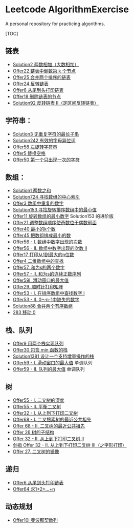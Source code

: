 # Leetcode AlgorithmExercise

A personal repository for practicing algorithms.

[TOC]

## 链表

* [Solution2 两数相加（大数相加）](src/leetcode/Solution2.java)
* [Offer22 链表中倒数第 k 个节点](src/leetcode/offer/Offer22.java)
* [Offer25 合并两个排序的链表](src/leetcode/offer/Offer25.java)
* [Offer24 反转链表](src/leetcode/offer/Offer24.java)
* [Offer6 从尾到头打印链表](src/leetcode/offer/Offer6.java)
* [Offer18 删除链表的节点](src/leetcode/offer/Offer18.java)
* [Solution92 反转链表 II（定区间反转链表）](src/leetcode/Solution92.java)

## 字符串：

* [Solution3 无重复字符的最长子串](src/leetcode/Solution3.java)
* [Solution242 有效的字母异位词](src/leetcode/Solution242.java)
* [Offer58 左旋转字符串](src/leetcode/offer/Offer58.java)
* [Offer5 替换空格](src/leetcode/offer/Offer5.java)
* [Offer50 第一个只出现一次的字符](src/leetcode/offer/Offer50.java)

## 数组：

* [Solution1 两数之和](src/leetcode/Solution1.java)
* [Solution724 寻找数组的中心索引](src/leetcode/Solution724.java)
* [Offer3 数组中重复的数字](src/leetcode/offer/Offer3.java)
* [Solution153 寻找旋转排序数组中的最小值](src/leetcode/Solution153.java)
* [Offer11 旋转数组的最小数字](src/leetcode/offer/Offer11.java)  Solution153 的进阶版
* [Offer21 调整数组顺序使奇数位于偶数前面](src/leetcode/offer/Offer21.java)
* [Offer40 最小的k个数](src/leetcode/offer/Offer40.java)
* [Offer45 把数组排成最小的数](src/leetcode/offer/Offer45.java)
* [Offer56 - I. 数组中数字出现的次数](src/leetcode/offer/Offer56I.java)
* [Offer56 - II. 数组中数字出现的次数 II](src/leetcode/offer/Offer56II.java)
* [Offer17 打印从1到最大的n位数](src/leetcode/offer/Offer17.java)
* [Offer4 二维数组中的查找](src/leetcode/offer/Offer4.java)
* [Offer57. 和为s的两个数字](src/leetcode/offer/Offer57.java)
* [Offer57 - II. 和为s的连续正数序列](src/leetcode/offer/Offer57II.java)
* [Offer59I. 滑动窗口的最大值](src/leetcode/offer/Offer59I.java)
* [Offer29. 顺时针打印矩阵](src/leetcode/offer/Offer29.java)
* [Offer53 - I. 在排序数组中查找数字 I](src/leetcode/offer/Offer53I.java)
* [Offer53 - II. 0～n-1中缺失的数字](src/leetcode/offer/Offer53II.java)
* [Solution88 合并两个有序数组](src/leetcode/Solution88.java)
* [283 移动 0](src/leetcode/Solution283.java)

## 栈、队列

* [Offer9 用两个栈实现队列](src/leetcode/offer/Offer9.java)
* [Offer30 包含 min 函数的栈](src/leetcode/offer/Offer30.java)
* [Solution1381 设计一个支持增量操作的栈](src/leetcode/Solution1381.java)
* [Offer59 - I. 滑动窗口的最大值](src/leetcode/offer/Offer59I.java) 单调队列
* [Offer59 - II. 队列的最大值](src/leetcode/offer/Offer59II.java) 单调队列

## 树
* [Offer55 - I. 二叉树的深度](src/leetcode/offer/Offer55I.java)
* [Offer55 - II. 平衡二叉树](src/leetcode/offer/Offer55II.java)
* [Offer32 - I. 从上到下打印二叉树](src/leetcode/offer/Offer32I.java)
* [Offer68 - I. 二叉搜索树的最近公共祖先](src/leetcode/offer/Offer68I.java)
* [Offer 68 - II. 二叉树的最近公共祖先](src/leetcode/offer/Offer68II.java)
* [Offer 26 树的子结构](src/leetcode/offer/Offer26.java)
* [Offer 32 - II. 从上到下打印二叉树 II](src/leetcode/offer/Offer32II.java)
* [剑指 Offer 32 - II. 从上到下打印二叉树 III（之字形打印）](src/leetcode/offer/Offer32III.java)
* [Offer 27. 二叉树的镜像](src/leetcode/offer/Offer27.java)

## 递归

* [Offer6 从尾到头打印链表](src/leetcode/offer/Offer6.java)
* [Offer64 求1+2+…+n](src/leetcode/offer/Offer64.java)

## 动态规划
* [Offer10I 斐波那契数列](src/leetcode/offer/Offer10I.java)